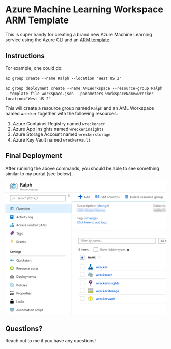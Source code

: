 # Azure Machine Learning Workspace ARM Template
This is super handy for creating a brand new Azure Machine Learning service using the Azure CLI
and an [ARM template](workspace.json).

## Instructions
For example, one could do:
```
az group create --name Ralph --location "West US 2"

az group deployment create --name AMLWorkspace --resource-group Ralph --template-file workspace.json --parameters workspaceName=wrecker location="West US 2"
```

This will create a resource group named `Ralph` and an AML Workspace named `wrecker` together with the following resources:
1. Azure Container Registry named `wreckeracr`
2. Azure App Insights named `wreckerinsights`
3. Azure Storage Account named `wreckerstorage`
4. Azure Key Vault named `wreckervault`

## Final Deployment
After running the above commands, you should be able to see something
similar to my portal (see below).

![Azure Portal](output.png)

## Questions?
Reach out to me if you have any questions!
